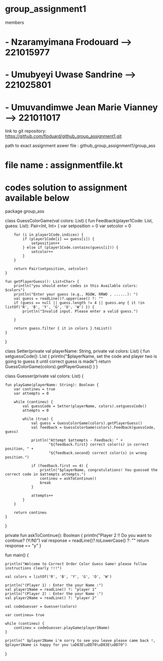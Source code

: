 # group_assignment1

 members

#   - Nzaramyimana Frodouard                 -->  221015977

#   - Umubyeyi Uwase Sandrine                --> 221025801

#   - Umuvandimwe Jean Marie Vianney         --> 221011017


link to git repository:   https://github.com/floduard/github_group_assignment1.git


 path to exact assignment aswer file   :    github_group_assignment1/group_ass

# file name :   assignmentfile.kt








# codes solution to assignment available below


package group_ass

class GuessColorGame(val colors: List<Char>) {
    fun Feedback(player1Code: List<Char>, guess: List<Char>): Pair<Int, Int> {
        var setposition = 0
        var setcolor = 0

        for (i in player1Code.indices) {
            if (player1Code[i] == guess[i]) {
                setposition++
            } else if (player1Code.contains(guess[i])) {
                setcolor++
            }
        }

        return Pair(setposition, setcolor)
    }

    fun getPlayerGuess(): List<Char> {
        println("you should enter codes in this Available colors: $colors")
        println("Enter your guess (e.g., RGOW, RRWO , ......): ")
        val guess = readLine()?.uppercase() ?: ""
        if (guess == null || guess.length != 4 || guess.any { it !in listOf('R', 'B', 'Y', 'G', 'O', 'W') }) {
            println("Invalid input. Please enter a valid guess.")

        }

        return guess.filter { it in colors }.toList()
    }
}








class Setter(private val playerName: String, private val colors: List<Char>) {
    fun setguessCode(): List<Char> {
        println("$playerName, set the code and player two is going to guess it until correct guess is made")
        return GuessColorGame(colors).getPlayerGuess()
    }
}

class Guesser(private val colors: List<Char>) {

    fun playGame(playerName: String): Boolean {
        var contineu = true
        var attempts = 0

        while (contineu) {
            val guessCode = Setter(playerName, colors).setguessCode()
            attempts = 0

            while (true) {
                val guess = GuessColorGame(colors).getPlayerGuess()
                val feedback = GuessColorGame(colors).Feedback(guessCode, guess)

                println("Attempt $attempts - Feedback: " +
                        "${feedback.first} correct color(s) in correct position, " +
                        "${feedback.second} correct color(s) in wrong position.")

                if (feedback.first == 4) {
                    println("$playerName, congratulations! You guessed the correct code in $attempts attempts.")
                    contineu = askToContinue()
                    break
                }

                attempts++
            }
        }

        return contineu
    }


}

private fun askToContinue(): Boolean {
    println("Player 2 !! Do you want to continue? (Y/N)")
    val response = readLine()?.toLowerCase() ?: ""
    return response == "y"
}


fun main() {

    println("Welcome to Correct Order Color Guess Game! please follow instructions clearly !!!")

    val colors = listOf('R', 'B', 'Y', 'G', 'O', 'W')

    println("(Player 1) : Enter the your Name :")
    val player1Name = readLine() ?: "player 1"
    println("(Player 2) : Enter the your Name :")
    val player2Name = readLine() ?: "player 2"

    val codeGuesser = Guesser(colors)

    var contineu= true

    while (contineu) {
        contineu = codeGuesser.playGame(player1Name)
    }

    println(" $player2Name i'm sorry to see you leave please came back !, $player1Name is happy for you \uD83E\uDD70\uD83E\uDD70")
}
